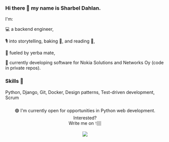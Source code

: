 ### Hi there 👋 my name is Sharbel Dahlan.

I'm:

💻 a backend engineer,

🎙 into storytelling, baking 🍕, and reading 📖,

🧉 fueled by yerba mate,

🌱 currently developing software for Nokia Solutions and Networks Oy (code in private repos).

### Skills 🐍
Python, Django, Git, Docker, Design patterns, Test-driven development, Scrum

###
<div align="center">
🟢 I'm currently open for opportunities in Python web development. Interested?<br>
    Write me on 👇🏽<br><br>
    <a class="button" href="https://www.linkedin.com/in/sharbeldahlan" target="_blank" rel="nofollow noopener">
        <img src="https://img.shields.io/badge/LinkedIn-0077B5?style=for-the-badge&logo=linkedin&logoColor=white" />
    </a>
</div>

